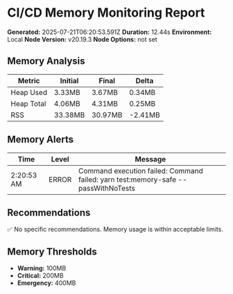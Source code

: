 # CI/CD Memory Monitoring Report

**Generated:** 2025-07-21T06:20:53.591Z
**Duration:** 12.44s
**Environment:** Local
**Node Version:** v20.19.3
**Node Options:** not set

## Memory Analysis

| Metric | Initial | Final | Delta |
|--------|---------|-------|-------|
| Heap Used | 3.33MB | 3.67MB | 0.34MB |
| Heap Total | 4.06MB | 4.31MB | 0.25MB |
| RSS | 33.38MB | 30.97MB | -2.41MB |

## Memory Alerts

| Time | Level | Message |
|------|-------|----------|
| 2:20:53 AM | ERROR | Command execution failed: Command failed: yarn test:memory-safe --passWithNoTests |

## Recommendations

✅ No specific recommendations. Memory usage is within acceptable limits.

## Memory Thresholds

- **Warning:** 100MB
- **Critical:** 200MB
- **Emergency:** 400MB

